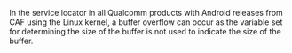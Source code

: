 In the service locator in all Qualcomm products with Android releases from CAF using the Linux kernel, a buffer overflow can occur as the variable set for determining the size of the buffer is not used to indicate the size of the buffer.